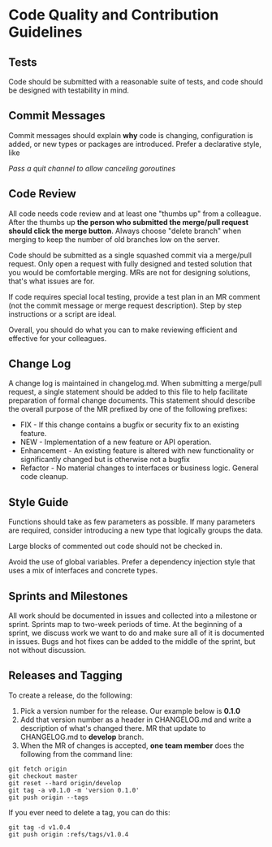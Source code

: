 # Code Quality and Contribution Guidelines

## Tests

Code should be submitted with a reasonable suite of tests, and code should be 
designed with testability in mind.

## Commit Messages

Commit messages should explain **why** code is changing, configuration is added,
or new types or packages are introduced. Prefer a declarative style, like 

_Pass a quit channel to allow canceling goroutines_

## Code Review

All code needs code review and at least one "thumbs up" from a colleague. After
the thumbs up **the person who submitted the merge/pull request should click
the merge button**. Always choose "delete branch" when merging to keep the 
number of old branches low on the server.

Code should be submitted as a single squashed commit via a merge/pull request.
Only open a request with fully designed and tested solution that you would be
comfortable merging. MRs are not for designing solutions, that's what issues
are for.  

If code requires special local testing, provide a test plan in an MR comment (not 
the commit message or merge request description). Step by step instructions or
a script are ideal.

Overall, you should do what you can to make reviewing efficient and effective
for your colleagues.

## Change Log

A change log is maintained in changelog.md.  When submitting a merge/pull request,
a single statement should be added to this file to help facilitate preparation of
formal change documents. This statement should describe the overall purpose of the
MR prefixed by one of the following prefixes:

* FIX - If this change contains a bugfix or security fix to an existing feature.
* NEW - Implementation of a new feature or API operation.
* Enhancement - An existing feature is altered with new functionality or significantly changed but is otherwise not a bugfix
* Refactor - No material changes to interfaces or business logic. General code cleanup. 

## Style Guide

Functions should take as few parameters as possible. If many parameters are 
required, consider introducing a new type that logically groups the data.

Large blocks of commented out code should not be checked in.

Avoid the use of global variables. Prefer a dependency injection style that
uses a mix of interfaces and concrete types.

## Sprints and Milestones

All work should be documented in issues and collected into a milestone or sprint.
Sprints map to two-week periods of time. At the beginning of a sprint, we discuss
work we want to do and make sure all of it is documented in issues. Bugs and hot
fixes can be added to the middle of the sprint, but not without discussion.

## Releases and Tagging

To create a release, do the following:

1. Pick a version number for the release. Our example below is **0.1.0**
2. Add that version number as a header in CHANGELOG.md and write a description
   of what's changed there. MR that update to CHANGELOG.md to **develop** branch. 
3. When the MR of changes is accepted, **one team member** does the following
   from the command line:

```
git fetch origin
git checkout master
git reset --hard origin/develop
git tag -a v0.1.0 -m 'version 0.1.0'
git push origin --tags
```

If you ever need to delete a tag, you can do this:

```
git tag -d v1.0.4
git push origin :refs/tags/v1.0.4
```


